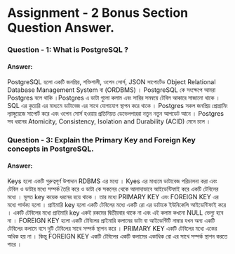 # Assignment - 2 Bonus Section Question Answer.

### Question - 1: What is PostgreSQL ?

#### Answer:

  PostgreSQL হলো একটি জনপ্রিয়, শক্তিশালী, ওপেন সোর্স, JSON সাপোর্টেড Object Relational Database Management System বা (ORDBMS) । PostgreSQL কে সংক্ষেপে আমরা Postgres বলে থাকি ।Postgres এ ডাটা গুলো কলাম এবং সারির সমন্বয়ে টেবিল আকারে সাজানো থাকে । SQL এর কুয়েরি এর মাধ্যমে ডাটাবেজ এর সাথে যোগাযোগ স্থাপন করে থাকে । Postgres সকল জনপ্রিয় প্রোগ্রামিং ল্যাঙ্গুয়েজে সাপোর্ট করে এবং ওপেন সোর্স হওয়ায় প্রতিনিয়ত ডেভেলপাররা নতুন নতুন আপডেট আনে । Postgres সব ধরনের Atomicity, Consistency, Isolation and Durability (ACID) মেনে চলে ।

### Question - 3: Explain the Primary Key and Foreign Key concepts in PostgreSQL.

#### Answer:

  Keys হলো একটি গুরুত্বপূর্ণ উপাদান RDBMS এর মধ্যে । Kyes এর মাধ্যমে ডাটাবেজ পরিচালনা করা এবং টেবিল ও ডাটার মধ্যে সম্পর্ক তৈরি করে ও ডাটা কে সকলের থেকে আলাদাভাবে আইডেন্টিফাই করে একটি টেবিলের মধ্যে । মূলত key কয়েক ধরনের হয়ে থাকে । তার মধ্যে PRIMARY KEY এবং FOREIGN KEY এর মধ্যে পার্থক্য হলো । প্রাইমারি key হলো একটি টেবিলের মধ্যে একটি রো এর ডাটাকে ইউনিকেলি আইডেন্টিফাই করে । একটি টেবিলের মধ্যে প্রাইমারি key একই রকমের দ্বিতীয়বার থাকে না এবং এই কলাম কখনো NULL ভেল্যু হবে না । FOREIGN KEY হলো একটি টেবিলের প্রাইমারি কলামের ডাটা বা আইডেন্টিটি নাম্বার যখন অন্য একটি টেবিলের কলামে বসে দুটি টেবিলের সাথে সম্পর্ক স্থাপন করে । PRIMARY KEY একটি টেবিলের মধ্যে একের অধিক হয় না । কিন্তু FOREIGN KEY একটি টেবিলের একটি কলামের একাধিক রো এর সাথে সম্পর্ক স্থাপন করতে পারে ।